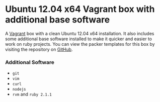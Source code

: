 # Ubuntu 12.04 x64 Vagrant box with additional base software

A [Vagrant](http://vagrantup.com) box with a clean Ubuntu 12.04 x64 installation. It also includes some additional base software installed to make it quicker and easier to work on ruby projects. You can view the packer templates for this box by visiting the repository on [GitHub](https://github.com/markrebec/precise64).

### Additional Software

* `git`
* `vim`
* `curl`
* `nodejs`
* `rvm` and `ruby 2.1.1`
